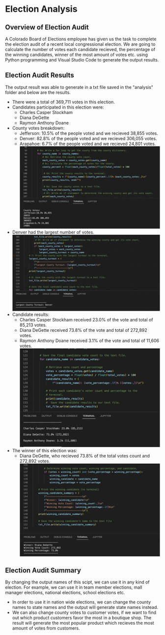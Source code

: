 # Election Analysis
## Overview of Election Audit
A Colorado Board of Elections employee has given us the task to complete the election audit of a recent local congressional election. We are going to calculate the number of votes each candidate recieved, the percentage of the winning candidates, winner of the most amount of votes etc. using Python programming and Visual Studio Code to generate the output results.

## Election Audit Results
The output result was able to generate in a txt file saved in the "analysis" folder and below are the results.
- There were a total of 369,711 votes in this election.
- Candidates participated in this election were:
  - Charles Casper Stockham
  - Diana DeGette
  - Raymon Anthony Doane
- County votes breakdown:
  - Jefferson: 10.5% of the people voted and we recieved 38,855 votes.
  - Denver: 82.8% of the people voted and we recieved 306,055 votes.
  - Arapahoe: 6.7% of the people voted and we recieved 24,801 votes.
![This is an image](https://github.com/sherryli1116/Python_Election_Analysis/blob/main/analysis/1county%20votes.png)
- Denver had the largest number of votes.
![This is an image](https://github.com/sherryli1116/Python_Election_Analysis/blob/main/analysis/2largest%20county.png)
- Candidate results:
  - Charles Casper Stockham received 23.0% of the vote and total of 85,213 votes.
  - Diana DeGette received 73.8% of the vote and total of 272,892 votes.
  - Raymon Anthony Doane received 3.1% of the vote and total of 11,606 votes.
![This is an image](https://github.com/sherryli1116/Python_Election_Analysis/blob/main/analysis/3candidate%20votes.png)
- The winner of this election was:
  - Diana DeGette, who recieved 73.8% of the total votes count and 272,892 votes.
![This is an image](https://github.com/sherryli1116/Python_Election_Analysis/blob/main/analysis/4winner.png)
## Election Audit Summary
By changing the output names of this scipt, we can use it in any kind of election. For example, we can use it in team member elections, mall manager elections, national elections, school elections etc.
- In order to use it in nation wide elections, we can change the county names to state names and the output will generate state names instead. 
- We can also change county votes to customer votes, if we want to find out which product customers favor the most in a boutique shop. The result will generate the most popular product which recieves the most amount of votes from customers.
